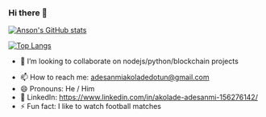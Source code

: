### Hi there 👋

[![Anson's GitHub stats](https://github-readme-stats.vercel.app/api?username=akolliy1&show_icons=true&layout=compact&theme=dark)](https://github.com/akolliy1)


[![Top Langs](https://github-readme-stats.vercel.app/api/top-langs/?username=akolliy1&layout=compact&theme=dark)](https://github.com/akolliy1)

<!--
**akolliy1/akolliy1** is a ✨ _special_ ✨ repository because its `README.md` (this file) appears on your GitHub profile.

Here are some ideas to get you started:

- 🔭 I’m currently working on ...
- 🌱 I’m currently learning micro frontend
-->
- 👯 I’m looking to collaborate on nodejs/python/blockchain projects
<!-- - 🤔 I’m looking for help with ... -->
<!-- - 💬 Ask me about ... -->
- 📫 How to reach me: adesanmiakoladedotun@gmail.com
- 😄 Pronouns: He / Him
- 💬 LinkedIn: https://www.linkedin.com/in/akolade-adesanmi-156276142/
- ⚡ Fun fact: I like to watch football matches

